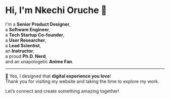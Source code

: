 # Hi, I'm Nkechi Oruche 👋

I'm a **Senior Product Designer**,  
a **Software Engineer**,  
a **Tech Startup Co-founder**,  
a **User Researcher**,  
a **Lead Scientist**,  
an **Instructor**,  
a proud **Ph.D. Nerd**,  
and an unapologetic **Anime Fan**.

---

🎨 Yes, I designed that **digital experience you love**!  
Thank you for visiting my website and taking the time to explore my work.

Let’s connect and create something amazing together!
